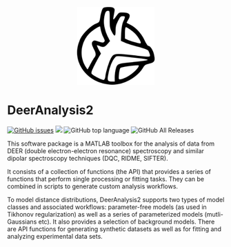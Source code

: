 
<a name="logo"/>
<div align="center">
<img src="./docsrc/source/favicon.png" alt="DeerAnalysis Logo" width="180" height="180"></img>
</a>
</div>

# DeerAnalysis2

<a href="https://github.com/luisfabib/DeerAnalysis2/issues"><img alt="GitHub issues" src="https://img.shields.io/github/issues/luisfabib/DeerAnalysis2"></a>
<img src="https://img.shields.io/github/license/mashape/apistatus.svg"></img>
<img alt="GitHub top language" src="https://img.shields.io/github/languages/top/luisfabib/DeerAnalysis2">
<img alt="GitHub All Releases" src="https://img.shields.io/github/downloads/luisfabib/DeerAnalysis/total">

This software package is a MATLAB toolbox for the analysis of data from DEER (double electron-electron resonance) spectroscopy and similar dipolar spectroscopy techniques (DQC, RIDME, SIFTER).

It consists of a collection of functions (the API) that provides a series of functions that perform single processing or fitting tasks. They can be combined in scripts to generate custom analysis workflows.

To model distance distributions, DeerAnalysis2 supports two types of model classes and associated workflows: parameter-free models (as used in Tikhonov regularization) as well as a series of parameterized models (mutli-Gaussians etc). It also provides a selection of background models. There are API functions for generating synthetic datasets as well as for fitting and analyzing experimental data sets.
